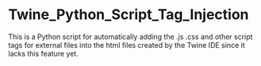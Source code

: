 # Twine_Python_Script_Tag_Injection
This is a Python script for automatically adding the .js .css and other script tags for external files into the html files created by the Twine IDE since it lacks this feature yet.